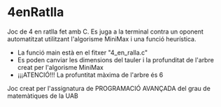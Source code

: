# 4enRatlla
 Joc de 4 en ratlla fet amb C. Es juga a la terminal contra un oponent automatitzat utilitzant l'algorisme MiniMax i una funció heurística.

- La funció main està en el fitxer "4_en_ralla.c"
- Es poden canviar les dimensions del tauler i la profunditat de l'arbre creat per l'algorisme MiniMax
- ¡¡¡ATENCIÓ!!! La profuntitat màxima de l'arbre és 6

Joc creat per l'assignatura de PROGRAMACIÓ AVANÇADA del grau de matemàtiques de la UAB

